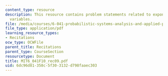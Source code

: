 ```yaml
---
content_type: resource
description: This resource contains problem statements related to exponential random
  variables.
file: /media/courses/6-041-probabilistic-systems-analysis-and-applied-probability-fall-2010/6dc96d81358c5f303132d798faaec303_MIT6_041F10_rec09.pdf
file_type: application/pdf
learning_resource_types:
- Recitations
ocw_type: OCWFile
parent_title: Recitations
parent_type: CourseSection
resourcetype: Document
title: MIT6_041F10_rec09.pdf
uid: 6dc96d81-358c-5f30-3132-d798faaec303
---
```

